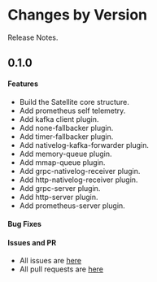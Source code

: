 Changes by Version
==================
Release Notes.

0.1.0
------------------
#### Features
* Build the Satellite core structure.
* Add prometheus self telemetry.
* Add kafka client plugin.
* Add none-fallbacker plugin.
* Add timer-fallbacker plugin.
* Add nativelog-kafka-forwarder plugin.
* Add memory-queue plugin.
* Add mmap-queue plugin.
* Add grpc-nativelog-receiver plugin.
* Add http-nativelog-receiver plugin.
* Add grpc-server plugin.
* Add http-server plugin.
* Add prometheus-server plugin.

#### Bug Fixes

#### Issues and PR
- All issues  are [here](https://github.com/apache/skywalking/milestone/64?closed=1)  
- All pull requests are [here](https://github.com/apache/skywalking-satellite/pulls?q=is%3Aopen+is%3Apr+milestone%3A0.1.0)
